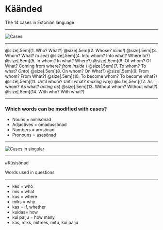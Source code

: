 # Käänded 

The 14 cases in Estonian language

---

![Cases](https://www.taskutark.ee/m/wp-content/uploads/sites/2/2016/07/14k%C3%A4%C3%A4net.png)

---

@size[.5em](1. Who? What?) 
@size[.5em](2. Whose? *mine!*) 
@size[.5em](3. Whom? What? *to see*) 
@size[.5em](4. Into whom? Into what? Where to?)  
@size[.5em](5. In whom? In what? Where?) 
@size[.5em](6. Of whom? Of What? Coming from where? *from inside* ) 
@size[.5em](7. To whom? To what? *Onto*) 
@size[.5em](8. On whom? On What?) 
@size[.5em](9. From whom? From What?) 
@size[.5em](10. To become whom? To become what?) 
@size[.5em](11. Until whom? Until what? *making way*) 
@size[.5em](12. As whom? As what? *acting as*) 
@size[.5em](13. Without whom? Without what?) 
@size[.5em](14. With who? With what?) 

---

### Which words can be modified with cases?

- Nouns = nimisõnad
- Adjactives = omadussõnad
- Numbers = arvsõnad
- Pronouns = asesõnad

---

![Cases in singular](https://www.taskutark.ee/m/wp-content/uploads/sites/2/2016/07/14k%C3%A4%C3%A4netainsus.png)


---

#Küsisõnad

Words used in questions

---

- kes   =   who
- mis   =   what
- kus   =   where
- miks  =   why
- kas   =   if, whether
- kuidas=   how
- kui palju = how many
- kas, miks, mitmes, mitu, kui palju


